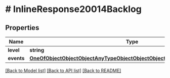 # # InlineResponse20014Backlog

## Properties

Name | Type | Description | Notes
------------ | ------------- | ------------- | -------------
**level** | **string** |  |
**events** | [**OneOfObjectObjectObjectAnyTypeObjectObjectObjectObjectObjectObjectObject[]**](OneOfObjectObjectObjectAnyTypeObjectObjectObjectObjectObjectObjectObject.md) |  |

[[Back to Model list]](../../README.md#models) [[Back to API list]](../../README.md#endpoints) [[Back to README]](../../README.md)
